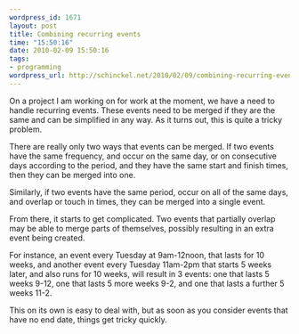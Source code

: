 ```yaml
--- 
wordpress_id: 1671
layout: post
title: Combining recurring events
time: "15:50:16"
date: 2010-02-09 15:50:16
tags: 
- programming
wordpress_url: http://schinckel.net/2010/02/09/combining-recurring-events/
---
```

On a project I am working on for work at the moment, we have a need to handle recurring events. These events need to be merged if they are the same and can be simplified in any way. As it turns out, this is quite a tricky problem.

There are really only two ways that events can be merged. If two events have the same frequency, and occur on the same day, or on consecutive days according to the period, and they have the same start and finish times, then they can be merged into one.

Similarly, if two events have the same period, occur on all of the same days, and overlap or touch in times, they can be merged into a single event.

From there, it starts to get complicated. Two events that partially overlap may be able to merge parts of themselves, possibly resulting in an extra event being created.

For instance, an event every Tuesday at 9am-12noon, that lasts for 10 weeks, and another event every Tuesday 11am-2pm that starts 5 weeks later, and also runs for 10 weeks, will result in 3 events: one that lasts 5 weeks 9-12, one that lasts 5 more weeks 9-2, and one that lasts a further 5 weeks 11-2.

This on its own is easy to deal with, but as soon as you consider events that have no end date, things get tricky quickly.
